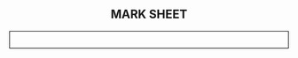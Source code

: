 
<!DOCTYPE html>
<html>
  <head>
  <meta name="viewport" content="width=device-width, initial-scale=1.0">
  </head>
  <body>
      <h2>MARK SHEET</h2>
      <table id="t01">
      <style>
       
      #t01 {
       width: 100%;    
      }
  
      #t01 th {
  	  background-color: black;
  	  color: white;
      }
      h2 {text-align: center;}
		table, th, td {
  		border: 1px solid black;
        border-collapse: collapse;
        border-spacing: 5px;
        padding: 15px;
        
		}
       
       #t01 tr:hover {background-color: lightyellow;}
       <div style="overflow-x:auto;">
	  </style>
        <thead>
          <tr>
            <th>Roll No.</th>
            <th>Name</th>
            <th>Ninjutsu</th>
            <th>Genjutsu</th>
            <th>Taijutsu</th>
            <th>Senjutsu</th>
            <th>Dōjutsu</th>
          <tr>  
        </thead>
        <tbody>
          <tr>
          <tr>
            <td>01</td>
            <td>Naruto Uzumaki</td>
            <td>95</td>
            <td>60</td>
            <td>80</td>
            <td>90</td>
            <td>95</td>
          </tr>
          <tr>
            <td>02</td>
            <td>Sasuke Uchiha</td>
            <td>89</td>
            <td>77</td>
            <td>67</td>
            <td>92</td>
            <td>55</td>
          </tr>
          <tr>
            <td>03</td>
            <td>Sakura Haruno</td>
            <td>96</td>
            <td>73</td>
            <td>97</td>
            <td>92</td>
            <td>95</td>
          </tr>
          <tr>
            <td>04</td>
            <td>Hinata Hyuga</td>
            <td>96</td>
            <td>97</td>
            <td>97</td>
            <td>92</td>
            <td>95</td>
          </tr>
          <tr>
            <td>05</td>
            <td>Kakashi Hatake</td>
            <td>96</td>
            <td>67</td>
            <td>87</td>
            <td>92</td>
            <td>65</td>
          </tr>
            <td>06</td>
            <td>Obito Uchiha</td>
            <td>95</td>
            <td>60</td>
            <td>80</td>
            <td>90</td>
            <td>95</td>
          </tr>
          <tr>
            <td>07</td>
            <td>Madara Uchiha</td>
            <td>89</td>
            <td>77</td>
            <td>67</td>
            <td>92</td>
            <td>55</td>
          </tr>
          <tr>
            <td>08</td>
            <td>Tsunade</td>
            <td>96</td>
            <td>73</td>
            <td>97</td>
            <td>92</td>
            <td>95</td>
          </tr>
          <tr>
            <td>09</td>
            <td>Gaara</td>
            <td>96</td>
            <td>97</td>
            <td>97</td>
            <td>92</td>
            <td>95</td>
          </tr>
          <tr>
            <td>10</td>
            <td>Might Guy</td>
            <td>96</td>
            <td>67</td>
            <td>87</td>
            <td>92</td>
            <td>65</td>
          </tr>
          <tr>
            <td>11</td>
            <td>Minato Namikaze</td>
            <td>95</td>
            <td>60</td>
            <td>80</td>
            <td>90</td>
            <td>95</td>
          </tr>
          <tr>
            <td>12</td>
            <td>Nagato</td>
            <td>89</td>
            <td>77</td>
            <td>67</td>
            <td>92</td>
            <td>55</td>
          </tr>
          <tr>
            <td>13</td>
            <td>Jiraiya</td>
            <td>96</td>
            <td>73</td>
            <td>97</td>
            <td>92</td>
            <td>95</td>
          </tr>
          <tr>
            <td>14</td>
            <td>Shikamaru</td>
            <td>96</td>
            <td>97</td>
            <td>97</td>
            <td>92</td>
            <td>95</td>
          </tr>
          <tr>
            <td>15</td>
            <td>Kushina Uzumaki</td>
            <td>96</td>
            <td>67</td>
            <td>87</td>
            <td>92</td>
            <td>65</td>
          </tr>
            <td>16</td>
            <td>Neji Hyuga</td>
            <td>95</td>
            <td>60</td>
            <td>80</td>
            <td>90</td>
            <td>95</td>
          </tr>
          <tr>
            <td>17</td>
            <td>Killer Bee</td>
            <td>89</td>
            <td>77</td>
            <td>67</td>
            <td>92</td>
            <td>55</td>
          </tr>
          <tr>
            <td>18</td>
            <td>Tenten</td>
            <td>96</td>
            <td>73</td>
            <td>97</td>
            <td>92</td>
            <td>95</td>
          </tr>
          <tr>
            <td>19</td>
            <td>Sai</td>
            <td>96</td>
            <td>97</td>
            <td>97</td>
            <td>92</td>
            <td>95</td>
          </tr>
          <tr>
            <td>20</td>
            <td>Asuma Sarutobi</td>
            <td>96</td>
            <td>67</td>
            <td>87</td>
            <td>92</td>
            <td>65</td>
          </tr>
          <tr>
            <td>21</td>
            <td>Konohamaru Sarutobi</td>
            <td>95</td>
            <td>60</td>
            <td>80</td>
            <td>90</td>
            <td>95</td>
          </tr>
          <tr>
            <td>22</td>
            <td>Rock Lee</td>
            <td>89</td>
            <td>77</td>
            <td>67</td>
            <td>92</td>
            <td>55</td>
          </tr>
          <tr>
            <td>23</td>
            <td>Konan</td>
            <td>96</td>
            <td>73</td>
            <td>97</td>
            <td>92</td>
            <td>95</td>
          </tr>
          <tr>
            <td>24</td>
            <td>Kabuto Yukushi</td>
            <td>96</td>
            <td>97</td>
            <td>97</td>
            <td>92</td>
            <td>95</td>
          </tr>
          <tr>
            <td>25</td>
            <td>Danzo shimura</td>
            <td>96</td>
            <td>67</td>
            <td>87</td>
            <td>92</td>
            <td>65</td>
          </tr>
            <td>26</td>
            <td>Karin</td>
            <td>95</td>
            <td>60</td>
            <td>80</td>
            <td>90</td>
            <td>95</td>
          </tr>
          <tr>
            <td>27</td>
            <td>Hashirama Senju</td>
            <td>89</td>
            <td>77</td>
            <td>67</td>
            <td>92</td>
            <td>55</td>
          </tr>
          <tr>
            <td>28</td>
            <td>Yamato</td>
            <td>96</td>
            <td>73</td>
            <td>97</td>
            <td>92</td>
            <td>95</td>
          </tr>
          <tr>
            <td>29</td>
            <td>Zetsu</td>
            <td>96</td>
            <td>97</td>
            <td>97</td>
            <td>92</td>
            <td>95</td>
          </tr>
          <tr>
            <td>30</td>
            <td>Iruka Yumino</td>
            <td>96</td>
            <td>67</td>
            <td>87</td>
            <td>92</td>
            <td>65</td>
          </tr>
             
          
        </tbody>
 </table>
</body>
</html>
